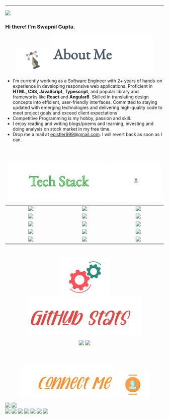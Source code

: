 <hr>

![](https://komarev.com/ghpvc/?username=epistler999)
### Hi there! I'm Swapnil Gupta.
<p align = "center"> 
  <img src="https://github.com/epistler999/epistler999/blob/master/assets/pen-doretti-nicholas-dribble.gif" height="80em" />
  <img src="https://github.com/epistler999/epistler999/blob/master/assets/AboutMe-light.png" height="120em" />
</p>
<ul>
<li>I'm currently working as a Software Engineer with 2+ years of hands-on experience in developing responsive web applications. Proficient in <b>HTML, CSS, JavaScript, Typescript</b>, and popular library and frameworks like <b>React</b> and <b>Angular8</b>. Skilled in translating design concepts into efficient, user-friendly interfaces. Committed to staying updated with emerging technologies and delivering high-quality code to meet project goals and exceed client expectations
</li>
<li>Competitive Programming is my hobby, passion and skill.</li>
<li>I enjoy reading and writing blogs/poems and learning, investing and doing analysis on stock market in my free time.</li>
<li>Drop me a mail at <a href = "mailto:epistler999@gmail.com">epistler999@gmail.com</a>. I will revert back as soon as I can.</li>
</ul>
<br>
<br>
<p align = "center">
  <img src="https://github.com/epistler999/epistler999/blob/master/assets/TechStack-light-center.png" height="120em" />
  <img src="https://github.com/epistler999/epistler999/blob/master/assets/resp-dribble.gif" height="120em" />
</p>
<div align = "center" style = "table-layout:fixed;">
  <table>
    <col width="200em" />
    <col width="220em" />
    <col width="200em" />
    <tr>
      <td align="center"> <img src = "https://img.shields.io/badge/-HTML5-white?style=flat&logo=HTML5" \> </td>
      <td align="center"> <img src = "https://img.shields.io/badge/-CSS3-white?style=flat&logo=CSS3&logoColor=1572B6" \> </td>
      <td align="center"> <img src = "https://img.shields.io/badge/-JavaScript-white?style=flat&logo=javascript" \> </td>
    </tr>
    <tr>
      <td align="center"> <img src = "https://img.shields.io/badge/-TypeScript-white?style=flat&logo=typescript" \> </td>
      <td align="center"> <img src = "https://img.shields.io/badge/-Angular8-white?style=flat&logo=angular&logoColor=red" \> </td>
      <td align="center"> <img src = "https://img.shields.io/badge/-ReactJs-61DAFB?logo=react&logoColor=white&style=for-the-badge" \> </td>
    </tr>
    <tr>
      <td align="center"> <img src = "https://img.shields.io/badge/-C++-white?style=flat&logo=C%2B%2B&logoColor=00599C" \> </td>
      <td align="center"> <img src = "https://img.shields.io/badge/Java-ED8B00?style=for-the-badge&logo=openjdk&logoColor=white"\> </td>
      <td align="center"> <img src = "https://img.shields.io/badge/-MySQL-white?style=flat&logo=mysql" \> </td>
    </tr>
    <tr>
    <td align="center"> <img src = "https://img.shields.io/badge/-Python3-white?style=flat&logo=python" \> </td>
      <td align="center"> <img src = "https://img.shields.io/badge/-Pandas-white?style=flat&logo=pandas&logoColor=00599C" \> </td>
      <td align="center"> <img src = "https://img.shields.io/badge/-Numpy-white?style=flat&logo=numpy&logoColor=00599C" \> </td>
    </tr>
    <tr>
      <td align="center"> <img src = "https://img.shields.io/badge/-Git-white?style=flat&logo=git" \> </td>
      <td align="center"> <img src = "https://img.shields.io/badge/-Tableau-white?style=flat&logo=Tableau" \> </td>
      <td align="center"> <img src = "https://img.shields.io/badge/-VS%20Code-white?style=flat&logo=visual-studio-code&logoColor=007ACC"\></td>
    </tr>
  </table>
</div>
<br>
<p align = "center"> 
  <img src="https://github.com/epistler999/epistler999/blob/master/assets/motion-doretti-nicolas-dribble.gif" height="120em" />
  <img src="https://github.com/epistler999/epistler999/blob/master/assets/Github-stats-light-0x01.jpg" height="120em" />
</p>


<p align = "center">
  <img height="150em" src="https://github-readme-stats-eight-theta.vercel.app/api?username=epistler999&show_icons=true&theme=buefy&include_all_commits=true&count_private=true"/>
  <img height = "150em" src="https://github-readme-stats-eight-theta.vercel.app/api/top-langs/?username=epistler999&hide=Jupyter%20Notebook&layout=compact&langs_count=7&theme=buefy"/>
</p>
<br>
<br>







<p align = "center"> 
  <img src="https://github.com/epistler999/epistler999/blob/master/assets/Connect-light-0x01.jpg" height="100em" />
  <img src="https://github.com/epistler999/epistler999/blob/master/assets/team-doretti-nicolas-dribble.gif" height="80em" />
</p>
<p align="left">
<a href="mailto:epistler999@gmail.com"><img src="https://img.shields.io/badge/-epistler999.com-D14836?style=flat&logo=Gmail&logoColor=white"/></a>
<a href="https://www.linkedin.com/in/gupta-swapnil"><img src="https://img.shields.io/badge/-Swapnil%20Gupta-0077B5?style=flat&logo=Linkedin&logoColor=white"/></a>
<br>
<a href="https://codeforces.com/profile/swapnil1203"><img src="https://img.shields.io/badge/-swapnil1203-445F9D?style=flat&logo=Codeforces&logoColor=white"/></a>
<a href="https://www.codechef.com/users/master_killer"><img src="https://img.shields.io/badge/-master_killer-5D3319?style=flat&logo=Codechef&logoColor=white"/></a>
<a href="https://auth.geeksforgeeks.org/user/epistler_999/practice/"><img src="https://img.shields.io/badge/epistler_999-darkgreen?style=flat&logo=geeksforgeeks&logoColor=white"/></a>
<a href="https://atcoder.jp/users/master_killer"><img src="https://img.shields.io/badge/Atcoder-master_killer-222222?style=flat&logo=atcoder&logoColor=white"/></a>
<a href="https://leetcode.com/master_killer/"><img src="https://img.shields.io/badge/-master_killer-FFA116?style=flat&logo=Leetcode&logoColor=white"/></a>
<a href="https://www.hackerearth.com/@master_killer"><img src="https://img.shields.io/badge/-master_killer-323754?style=flat&logo=Hackerearth&logoColor=white"/></a>
<a href="https://www.hackerrank.com/epistler_999?hr_r=1"><img src="https://img.shields.io/badge/-epistler999-2EC866?style=flat&logo=Hackerrank&logoColor=white"/></a>
  
</p>


